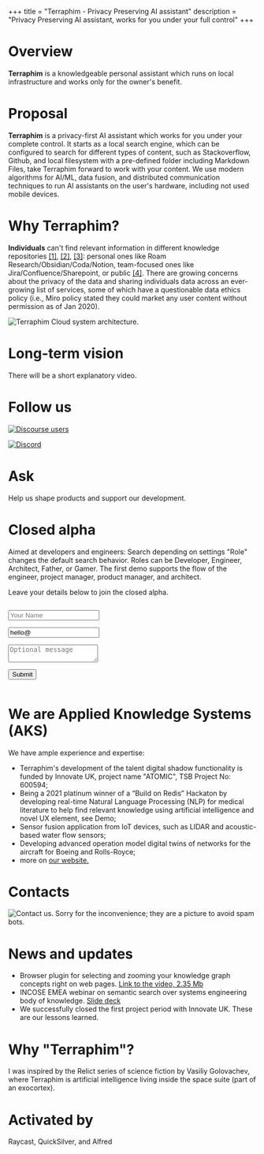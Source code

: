 +++
title = "Terraphim - Privacy Preserving AI assistant"
description = "Privacy Preserving AI assistant, works for you under your full control"
+++

# Overview

**Terraphim** is a knowledgeable personal assistant which runs on local infrastructure and works only for the owner's benefit.

# Proposal

**Terraphim** is a privacy-first AI assistant which works for you under your complete control. It starts as a local search engine, which can be configured to search for different types of content, such as Stackoverflow, Github, and local filesystem with a pre-defined folder including Markdown Files, take Terraphim forward to work with your content.
We use modern algorithms for AI/ML, data fusion, and distributed communication techniques to run AI assistants on the user's hardware, including not used mobile devices. 

# Why Terraphim?

**Individuals** can't find relevant information in different knowledge repositories [[1]](https://www.coveo.com/en/resources/reports/relevance-report-workplace), [[2]](https://cottrillresearch.com/various-survey-statistics-workers-spend-too-much-time-searching-for-information/), [[3]](https://www.forbes.com/sites/forbestechcouncil/2019/12/17/reality-check-still-spending-more-time-gathering-instead-of-analyzing/): personal ones like Roam Research/Obsidian/Coda/Notion, team-focused ones like Jira/Confluence/Sharepoint, or public [[4]](https://www.theatlantic.com/technology/archive/2021/06/the-internet-is-a-collective-hallucination/619320/). There are growing concerns about the privacy of the data and sharing individuals data across an ever-growing list of services, some of which have a questionable data ethics policy (i.e., Miro policy stated they could market any user content without permission as of Jan 2020).

![Terraphim Cloud system architecture.](images/terraphim_architecture.svg)

# Long-term vision

There will be a short explanatory video.

# Follow us

[![Discourse users](https://img.shields.io/discourse/users?server=https%3A%2F%2Fterraphim.discourse.group)](https://terraphim.discourse.group) 

[![Discord](https://img.shields.io/discord/852545081613615144?label=Discord&logo=Discord)](https://discord.gg/VPJXB6BGuY)

# Ask

Help us shape products and support our development.

# Closed alpha

Aimed at developers and engineers: Search depending on settings "Role" changes the default search behavior. Roles can be Developer, Engineer, Architect, Father, or Gamer. The first demo supports the flow of the engineer, project manager, product manager, and architect.

Leave your details below to join the closed alpha.

<section class="section" id="form">
 <div class="container">
    <div class="columns is-left">
    <div class="column is-6">

  <div class="columns">
    <div class="column">
    <form name="terraphimlist" method="POST" data-netlify="true">
      <div class="field">
        <p class="control">
          <input class="input" type="text" placeholder="Your Name" name="name">
        </p>
      </div>
      <div class="field">
        <p class="control has-icons-left has-icons-right">
          <input class="input" name="email" type="email" placeholder="Your email" value="hello@">
          <span class="icon is-small is-left">
            <i class="fa fa-envelope"></i>
          </span>
        </p>
      </div>
        <div class="field">
        <p class="control">
          <textarea class="textarea" placeholder="Optional message" name="message"></textarea>
        </p>
      </div>
      <div class="field is-grouped">
        <p class="control">
          <button class="button is-primary">Submit</button>
        </p>
    </div>
    </div>
    </form>
  </div>
</section>

# We are Applied Knowledge Systems (AKS)

We have ample experience and expertise:
- Terraphim's development of the talent digital shadow functionality is funded by Innovate UK, project name "ATOMIC", TSB Project No: 600594;
- Being a 2021 platinum winner of a “Build on Redis” Hackaton by developing real-time Natural Language Processing (NLP) for medical literature to help find relevant knowledge using artificial intelligence and novel UX element, see Demo;
- Sensor fusion application from IoT devices, such as LIDAR and acoustic-based water flow sensors;
- Developing advanced operation model digital twins of networks for the aircraft for Boeing and Rolls-Royce;
- more on [our website.](https://applied-knowledge.systems/)

# Contacts

![Contact us](images/contacts_small.png).
Sorry for the inconvenience; they are a picture to avoid spam bots.

# News and updates

- Browser plugin for selecting and zooming your knowledge graph concepts right on web pages. [Link to the video, 2.35 Mb](video/terraphim_extension_demo2-2023-07-27_17.39.11.mp4)
- INCOSE EMEA webinar on semantic search over systems engineering body of knowledge. [Slide deck](https://appliedknowledgesystemsltd-my.sharepoint.com/:p:/g/personal/alex_turkhanov_applied-knowledge_systems/EQLyyW7H4t1Fmmw4gjV46XQBjcwx6UVi20549g4MiOsS3Q?e=HFDsFV)
- We successfully closed the first project period with Innovate UK. These are our lessons learned.

# Why "Terraphim"?

I was inspired by the Relict series of science fiction by Vasiliy Golovachev, where Terraphim is artificial intelligence living inside the space suite (part of an exocortex).

# Activated by

Raycast, QuickSilver, and Alfred
